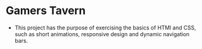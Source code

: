# Gamers Tavern
 
- This project has the purpose of exercising the basics of HTMl and CSS, such as short animations, responsive design and dynamic navigation bars.